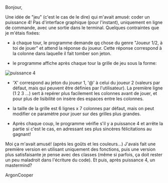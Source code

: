 Bonjour,

Une idée de "jeu" (c'est le cas de le dire) qui m'avait amusé: coder un puissance 4! Pas d'interface graphique (pour l'instant), uniquement en ligne de commande, avec une sortie dans le terminal. Quelques contraintes que je m'étais fixées:

 - à chaque tour, le programme demande qq chose du genre "Joueur 1/2, à toi de jouer" et attend la réponse du joueur. Cette réponse correspond à la colonne dans laquelle il fait tomber son jeton.

 - le programme affiche après chaque tour la grille de jeu sous la forme:

![puissance 4][1]

 - 'X' correspond au jeton du joueur 1, '@' à celui du joueur 2 (valeurs
   par défaut, mais qui peuvent être définies par l'utilisateur). La
   première ligne (1 2 3 ...) sert à repérer plus facilement les
   colonnes avant de jouer, et pour plus de lisibilité on insère des
   espaces entre les colonnes.

 - la taille de la grille est 6 lignes x 7 colonnes par défaut, mais on peut modifier ce paramètre pour jouer sur des grilles plus grandes.

 - Après chaque coup, le programme vérifie s'il y a puissance 4 et arrête la partie si c'est le cas, en adressant ses plus sincères félicitations au gagnant!

Moi ça m'avait amusé! (après les goûts et les couleurs...) J'avais fait une première version en utilisant uniquement des fonctions, puis une version plus satisfaisante je pense avec des classes (même si parfois, ça doit rester un peu maladroit dans l'écriture du code). Et puis, après puissance 4, un mastermind?

ArgonCooper

  [1]: map.png

